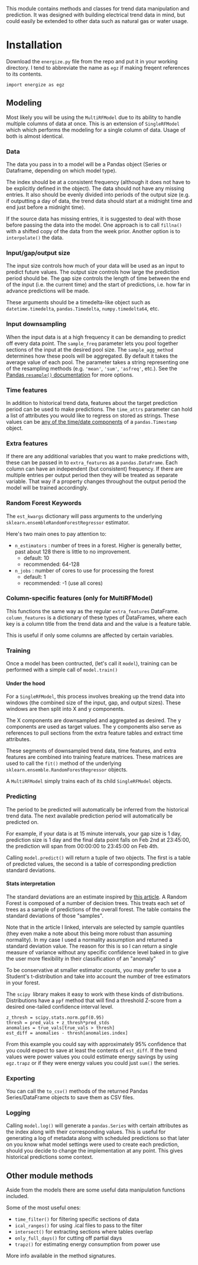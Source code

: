 This module contains methods and classes for trend data manipulation and prediction. It was designed with building electrical trend data in mind, but could easily be extended to other data such as natural gas or water usage.

# Installation
Download the `energize.py` file from the repo and put it in your working directory.
I tend to abbreviate the name as `egz` if making freqent references to its contents.

	import energize as egz

## Modeling
Most likely you will be using the `MultiRFModel` due to its ability to handle multiple columns of data at once. This is an extension of `SingleRFModel` which which performs the modeling for a single column of data. Usage of both is almost identical.

### Data
The data you pass in to a model will be a Pandas object (Series or Dataframe, depending on which model type).

The index should be at a consistent frequency (although it does not have to be explicitly defined in the object). The data should not have any missing entries. It also should be evenly divided into periods of the output size (e.g. if outputting a day of data, the trend data should start at a midnight time and end just before a midnight time).

If the source data has missing entries, it is suggested to deal with those before passing the data into the model. One approach is to call `fillna()` with a shifted copy of the data from the week prior. Another option is to `interpolate()` the data.

### Input/gap/output size
The input size controls how much of your data will be used as an input to predict future values. The output size controls how large the prediction period should be. The gap size controls the length of time between the end of the input (i.e. the current time) and the start of predictions, i.e. how far in advance predictions will be made.

These arguments should be a timedelta-like object such as `datetime.timedelta`, `pandas.Timedelta`, `numpy.timedelta64`, etc.

### Input downsampling
When the input data is at a high frequency it can be demanding to predict off every data point. The `sample_freq` parameter lets you pool together sections of the input at the desired pool size. The `sample_agg_method` determines how these pools will be aggregated. By default it takes the average value of each pool. The parameter takes a string representing one of the resampling methods (e.g. `'mean'`, `'sum'`, `'asfreq'`, etc.). See the [Pandas `resample()` documentation](https://pandas.pydata.org/pandas-docs/stable/generated/pandas.DataFrame.resample.html) for more options.

### Time features
In addition to historical trend data, features about the target prediction period can be used to make predictions. The `time_attrs` parameter can hold a list of attributes you would like to regress on stored as strings. These values can be [any of the time/date components](https://pandas.pydata.org/pandas-docs/stable/timeseries.html#time-date-components) of a `pandas.Timestamp` object.

### Extra features
If there are any additional variables that you want to make predictions with, these can be passed in to `extra_features` as a `pandas.DataFrame`. Each column can have an independent (but consistent) frequency. If there are multiple entries per output period then they will be treated as separate variable. That way if a property changes throughout the output period the model will be trained accordingly.

### Random Forest Keywords
The `est_kwargs` dictionary will pass arguments to the underlying `sklearn.ensembleRandomForestRegressor` estimator.

Here's two main ones to pay attention to:

 - `n_estimators` : number of trees in a forest. Higher is generally better, past about 128 there is little to no improvement.
      - default: 10
      - recommended: 64-128
 - `n_jobs` : number of cores to use for processing the forest
      - default: 1
      - recommended: -1 (use all cores)

### Column-specific features (only for MultiRFModel)
This functions the same way as the regular `extra_features` DataFrame. `column_features` is a dictionary of these types of DataFrames, where each key is a column title from the trend data and and the value is a feature table.

This is useful if only some columns are affected by certain variables.

### Training
Once a model has been contructed, (let's call it `model`), training can be performed with a simple call of `model.train()`

#### Under the hood
For a `SingleRFModel`, this process involves breaking up the trend data into windows (the combined size of the input, gap, and output sizes). These windows are then split into X and y components.

The X components are downsampled and aggregated as desired. The y components are used as target values. The y components also serve as references to pull sections from the extra feature tables and extract time attributes.

These segments of downsampled trend data, time features, and extra features are combined into training feature matrices. These matrices are used to call the `fit()` method of the underlying `sklearn.ensemble.RandomForestRegressor` objects.

A `MultiRFModel` simply trains each of its child `SingleRFModel` objects.

### Predicting
The period to be predicted will automatically be inferred from the historical trend data. The next available prediction period will automatically be predicted on.

For example, if your data is at 15 minute intervals, your gap size is 1 day, prediction size is 1 day and the final data point falls on Feb 2nd at 23:45:00, the prediction will span from 00:00:00 to 23:45:00 on Feb 4th.

Calling `model.predict()` will return a tuple of two objects. The first is a table of predicted values, the second is a table of corresponding prediction standard deviations.

#### Stats interpretation
The standard deviations are an estimate inspired by [this article](http://blog.datadive.net/prediction-intervals-for-random-forests/). A Random Forest is composed of a number of decision trees. This treats each set of trees as a sample of predictions of the overall forest. The table contains the standard deviations of those "samples".

Note that in the article I linked, intervals are selected by sample quantiles (they even make a note about this being more robust than assuming normality). In my case I used a normality assumption and returned a standard deviation value. The reason for this is so I can return a single measure of variance without any specific confidence level baked in to give the user more flexibility in their classification of an "anomaly"

To be conservative at smaller estimator counts, you may prefer to use a Student's t-distribution and take into account the number of tree estimators in your forest.

The `scipy `library makes it easy to work with these kinds of distributions. Distributions have a `ppf` method that will find a threshold Z-score from a desired one-tailed confidence interval level.

    z_thresh = scipy.stats.norm.ppf(0.95)
    thresh = pred_vals + z_thresh*pred_stds
    anomalies = true_vals[true_vals > thresh]
    est_diff = anomalies - thresh[anomalies.index]

From this example you could say with approximately 95% confidence that you could expect to save at least the contents of `est_diff`. If the trend values were power values you could estimate energy savings by using `egz.trapz` or if they were energy values you could just `sum()` the series.

### Exporting
You can call the `to_csv()` methods of the returned Pandas Series/DataFrame objects to save them as CSV files.

### Logging
Calling `model.log()` will generate a `pandas.Series` with certain attributes as the index along with their corresponding values. This is useful for generating a log of metadata along with scheduled predictions so that later on you know what model settings were used to create each prediction, should you decide to change the implementation at any point. This gives historical predictions some context.

## Other module methods
Aside from the models there are some useful data manipulation functions included.

Some of the most useful ones:

 - `time_filter()` for filtering specific sections of data
 - `ical_ranges()` for using .ical files to pass to the filter
 - `intersect()` for extracting sections where tables overlap
 - `only_full_days()` for cutting off partial days
 - `trapz()` for estimating energy consumption from power use

More info available in the method signatures.

